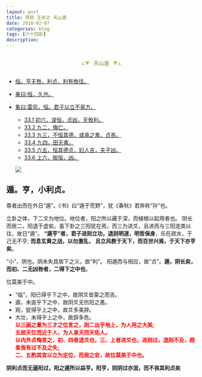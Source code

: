 ```yaml
---
layout: post
title: 周易 王夫之 天山遁
date: 2018-02-07
categories: blog
tags: [六十四卦]
description: 
---
```


<span id = "jump"></span>


<section style="margin: 0px auto; text-align: center;">
    <section class="xhr" style="width: 0px; height: 0px; border-left: 5px solid transparent; border-right: 5px solid transparent; border-bottom: 10px solid rgb(135, 201, 67); display: inline-block; opacity: 0.5; border-top-color: rgb(135, 201, 67);"></section>
    <section class="xhr" style="width: 0px; height: 0px; border-left: 5px solid transparent; border-right: 5px solid transparent; border-top: 10px solid rgb(135, 201, 67); display: inline-block; margin-left: -3px; border-bottom-color: rgb(135, 201, 67);"></section>
    <section style="
margin-left: 0.5em;
display: inline-block;">
        <p>
            <span style="color: rgb(118, 146, 60);">天山遁</span>
        </p>
    </section>
    <section class="xhr" style="margin-left: 0.5em; width: 0px; height: 0px; border-left: 5px solid transparent; border-right: 5px solid transparent; border-top: 10px solid rgb(135, 201, 67); display: inline-block; border-bottom-color: rgb(135, 201, 67);"></section>
    <section class="xhr" style="width: 0px; height: 0px; border-left: 5px solid transparent; border-right: 5px solid transparent; border-bottom: 10px solid rgb(135, 201, 67); display: inline-block; opacity: 0.5; margin-left: -3px; border-top-color: rgb(135, 201, 67);"></section>
</section>

- [恒。亨无咎，利贞，利有攸往。](#jump亨利贞)
- [彖曰:恒，久也。](#jump恒，久)
- [象曰:雷风，恒。君子以立不易方。](#jump雷风)
  - [33.1 初六，浚恒，贞凶，无攸利。](#jump浚恒)
  - [33.2 九二，悔亡。](#jump悔亡)
  - [33.3 九三，不恒其德，或承之羞，贞吝。](#jump不恒其德)
  - [33.4 九四，田无禽。](#jump田无禽)
  - [33.5 六五，恒其德贞，妇人吉，夫子凶。](#jump恒其德贞)
  - [33.6 上六，振恒，凶。](#jump振恒)
  
  ![](http://www.guoyi360.com/uploads/allimg/130803/1-130P31Z539304.jpg)
  
  
## 遁。亨，小利贞。
尊者出而在外日“遁”。《书》曰“遁于荒野”，犹《春秋》君奔称“孙”也。


立卦之体，下二爻为地位。地位者，阳之所以藏于深，而植根以起用者也。
阴长而居二，阳退于虚矣。虽下卦之三阳犹在焉，而三为进爻，且进而与三阳连类以往，故日“遁”。
**“遁亨”者，君子进则立功，退则明道，明哲保身**，乐在疏水，于己无不亨;
**而息玄黄之战，以勿激乱，**
**且立风教于天下，而百世兴焉，于天下亦亨矣**。


“小”，阴也。阴未失其居下之义，故“利”。
阳遁而与相应，故“贞”。**遁，阴长矣，而初、二无凶咎者，二得下之中也**。


位莫美于中。
- “临”，阳已得乎下之中，故阴爻皆蒙之而吉。
- 遁，未逾乎下之中，故阴爻无伤阳之愚。
- 观，犹得乎上之中，故爻多美辞。
- 大壮，未得乎上之中，故辞多危。<font color="#FF0000"><b><br>以三画之重为三才之位言之，则二出乎地上，为人用之大美;<br>
五居天位而近于人，为人承天而天佑人。<br>
以内外贞悔言之，初、四者退爻也，三、上者进爻也，进则过，退则不及，刚柔皆有过不及之失;<br>
二、五酌其宜以立为定位，而居之安，故位莫美于中也。</b></font>


**阴利贞而无逼阳过，阳之遁所以益亨。阳亨，则阴过亦泯，而不丧其利贞矣**
